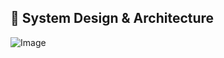 ## 📐 System Design & Architecture
![Image](https://github.com/user-attachments/assets/702eaa68-222f-44ba-bcf4-f1011d390f75)
